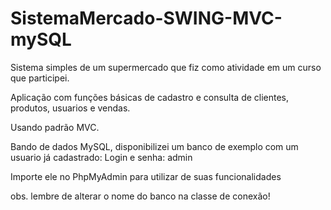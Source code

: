 # SistemaMercado-SWING-MVC-mySQL

Sistema simples de um supermercado que fiz como atividade em um curso que participei.

Aplicação com funções básicas de cadastro e consulta de clientes, produtos, usuarios e vendas.

Usando padrão MVC.

Bando de dados MySQL, disponibilizei um banco de exemplo com um usuario já cadastrado:
Login e senha: admin

Importe ele no PhpMyAdmin para utilizar de suas funcionalidades

obs. lembre de alterar o nome do banco na classe de conexão!
